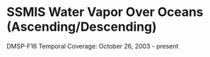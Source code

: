 # SSMIS Water Vapor Over Oceans (Ascending/Descending)
DMSP-F16 Temporal Coverage: October 26, 2003 - present
